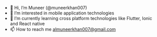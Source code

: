 - 👋 Hi, I’m Muneer (@muneerkhan007)
- 👀 I’m interested in mobile application technologies
- 🌱 I’m currently learning cross platform technologies like Flutter, Ionic and React native
- 📫 How to reach me almuneerkhan007@gmail.com

<!---
muneerkhan007/muneerkhan007 is a ✨ special ✨ repository because its `README.md` (this file) appears on your GitHub profile.
You can click the Preview link to take a look at your changes.
--->
